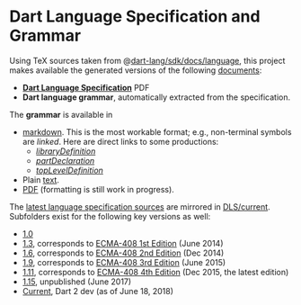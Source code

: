 # Dart Language Specification and Grammar

Using TeX sources taken from @[dart-lang/sdk/docs/language][], this project
makes available the generated versions of the following [documents](doc):

- **[Dart Language Specification](doc/dartLangSpec.pdf)** PDF
- **Dart language grammar**, automatically extracted from the specification.

The **grammar** is available in

- [markdown](doc/grammar-AUTOGENERATED-DO-NOT-EDIT.md). This is the most workable format; e.g., non-terminal symbols are _linked_. Here are direct links to some productions:
    - [_libraryDefinition_](doc/grammar-AUTOGENERATED-DO-NOT-EDIT.md#libraryDefinition)
    - [_partDeclaration_](doc/grammar-AUTOGENERATED-DO-NOT-EDIT.md#partDeclaration)
    - [_topLevelDefinition_](doc/grammar-AUTOGENERATED-DO-NOT-EDIT.md#topLevelDefinition)
- Plain [text](doc/grammar-AUTOGENERATED-DO-NOT-EDIT.txt).
- [PDF](doc/grammar.pdf) (formatting is still work in progress).

The [latest language specification sources][dart-lang/sdk/docs/language] are mirrored in [DLS/current](DLS/current). Subfolders exist for the following key versions as well:

- [1.0](DLS/1.0)
- [1.3](DLS/1.3), corresponds to [ECMA-408 1st Edition][] (June 2014)
- [1.6](DLS/1.6), corresponds to [ECMA-408 2nd Edition][] (Dec 2014)
- [1.9](DLS/1.9), corresponds to [ECMA-408 3rd Edition][] (June 2015)
- [1.11](DLS/1.11), corresponds to [ECMA-408 4th Edition][ECMA-408] (Dec 2015, the latest edition)
- [1.15](DLS/1.15), unpublished (June 2017)
- [Current](DLS/current), Dart 2 dev (as of June 18, 2018)

[ECMA-408 1st Edition]: http://www.ecma-international.org/publications/files/ECMA-ST-ARCH/ECMA-408%201st%20edition%20June%202014.pdf
[ECMA-408 2nd Edition]:
http://www.ecma-international.org/publications/files/ECMA-ST-ARCH/ECMA-408%202nd%20edition%20December%202014.pdf
[ECMA-408 3rd Edition]: http://www.ecma-international.org/publications/files/ECMA-ST-ARCH/ECMA-408%203rd%20edition%20June%202015.pdf
[ECMA-408]: http://www.ecma-international.org/publications/files/ECMA-ST/ECMA-408.pdf
[dart-lang/sdk/docs/language]: https://github.com/dart-lang/sdk/tree/master/docs/language
